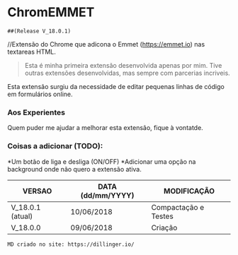 # ChromEMMET 
```
##(Release V_18.0.1)
```

//Extensão do Chrome que adicona o Emmet (https://emmet.io) nas textareas HTML.

>Esta é minha primeira extensão desenvolvida apenas por mim.
>Tive outras extensões desenvolvidas, mas sempre com parcerias incriveis.

Esta extensão surgiu da necessidade de editar pequenas linhas de código em formulários online.

### Aos Experientes 
Quem puder me ajudar a melhorar esta extensão, fique à vontatde.

### Coisas a adicionar (TODO):
*Um botão de liga e desliga (ON/OFF)
*Adicionar uma opção na background onde não quero a extensão ativa.

| VERSAO | DATA (dd/mm/YYYY)| MODIFICAÇÃO |
| ------ | ------ | ------ |
| V_18.0.1 (atual)| 10/06/2018 | Compactação e Testes |
| V_18.0.0 | 09/06/2018 | Criação |







```
MD criado no site: https://dillinger.io/
```

